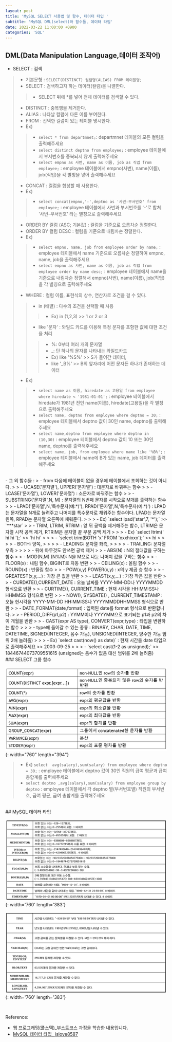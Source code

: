 ```yaml
---
layout: post
title: 'MySQL SELECT 사용법 및 함수, 데이터 타입 '
subtitle: 'MySQL DML(select)와 함수들, 데이터 타입'
date: 2022-03-22 11:00:00 +0900
categories: 'SQL'
---
```


## DML(Data Manipulation Language,데이터 조작어)
- SELECT : 검색
> - 기본문형 : `SELECT(DISTINCT) 컬럼명(ALIAS) FROM 테이블명;`
> - SELECT : 검색하고자 하는 데이터(컬럼)을 나열한다.
> > - SELECT 뒤에 *를 넣어 전체 데이터를 검색할 수 있다.
> - DISTINCT : 중복행을 제거한다.
> - ALIAS : 나타날 컬럼에 다른 이름 부여한다.
> - FROM  : 선택한 컬럼이 있는 테이블 명시한다.
> - Ex)
> > - `select * from departmnet;`: departmnet 테이블의 모든 컬럼을  출력해주세요
> > - `select distinct deptno from employee;` : employee 테이블에서 부서번호를 중복되지 않게 출력해주세요
> > - `select empno as 사번, name as 이름, job as 직업 from employee;` : employee 테이블에서 empno(사번), name(이름), job(직업)을 각 별칭을 넣어 출력해주세요
> - CONCAT : 컬럼을 합성할 때 사용한다.
> - Ex)
> > - `select concat(empno,'-',deptno as '사번-부서번호' from employee;` : employee 테이블에서 사번과 부서번호를 '-'로 합쳐 '사번-부서번호' 라는 별칭으로 출력해주세요
> - ORDER BY 컬럼 (ASC; 기본값) : 컬럼을 기준으로 오름차순 정렬한다.
> - ORDER BY 컬럼 DESC : 컬럼을 기준으로 내림차순 정렬한다.  
> - Ex)
> > - `select empno, name, job from employee order by name;` : employee 테이블에서 name 기준으로 오름차순 정렬하여 empno, name, job을 출력해주세요
> > - `select empno as 사번, name as 이름, job as 직업 from employee order by name desc;` : employee 테이블에서 name을 기준으로 내림차순 정렬해서 empno(사번), name(이름), job(직업)을 각 별칭으로 출력해주세요 
> - WHERE : 컬럼 이름, 표현식의 상수, 연산자로 조건을 걸 수 있다.
> > - in (배열) : 다수의 조건을 선택할 때 사용
> > > - Ex) in (1,2,3) >> 1 or 2 or 3  
> > - like '문자' :  와일드 카드를 이용해 특정 문자를 포함한 값에 대한 조건을 처리  
> > > - %: 0부터 여러 개의 문자열
> > > - _: 단 하나의 문자를 나타내는 와일드카드 
> > > - Ex) like '%S%' >> S가 들어간 데이터, 
> > > - like '_B%' >> B의 앞자리에 어떤 문자든 하나가 존재하는 데이터
> - Ex)
> > - `select name as 이름, hiredate as 고용일 from employee where hiredate < '1981-01-01';` :  employee 테이블에서 hiredate가 1981년 전인 name(이름), hiredate(고용일)을 각 별칭으로 출력해주세요
> > - `select name, deptno from employee where deptno = 30;` : employee 테이블에서 deptno 값이 30인 name, deptno를 출력해주세요
> > - `select name,deptno from employee where deptno in (10,30)` : employee 테이블에서 deptno 값이 10 또는 30인 name, deptno를 출력해주세요
> > - `select name, job, from employee where name like '%B%';` : employee 테이블에서 name에 B가 있는 name, job 데이터를 출력해주세요
<br>
- 그 외 함수들 :
> - from 다음에 테이블이 없을 경우에 테이블에서 조회하는 것이 아니다.
> > - UCASE('문자열'), UPPER('문자열') : 대문자로 바꿔주는 함수
> > - LCASE('문자열'), LOWER('문자열') : 소문자로 바꿔주는 함수
> > - SUBSTRING('문자열',N, M) : 문자열의 N번째 문자를 시작으로 M개를 출력하는 함수
> > - LPAD('문자열',N,'특수문자(예:*)'), RPAD('문자열',N,'특수문자(예:*)') : LPAD는 문자열을 N개로 늘려주고 나머지를 특수문자로 채워주는 함수이다. LPAD는 문자열 왼쪽, RPAD는 문자열 오른쪽에 채워준다.
> > > - Ex) `select lpad('star',7, '*');` >> `***star`
> > - TRIM, LTRIM, RTRIM : 앞 뒤 공백을 제거해주는 함수, LTRIM은 문자열 시작 공백 제거, RTRIM은 문자열 끝 부분 공백 제거
> > > - Ex) `select ltrim(' hi hi ');` >> `hi hi`
> > > - `select trim(BOTH 'x' FROM 'xxxhixxx');` >> hi
> > > > - BOTH: 양쪽,
> > > > - LEADING: 문자열 좌측,
> > > > - TRAILING: 문자열 우측
> > > > - 뒤에 아무것도 안쓰면 공백 제거
> > - ABS(N) : N의 절대값을 구하는 함수
> > - MOD(N,M) (N%M): N을 M으로 나눈 나머지 값을 구하는 함수 
> > - FLOOR(x) : 내림 함수, BIGINT로 자동 변환
> > - CEILING(x) : 올림 함수
> > - ROUND(x) : 반올림 함수
> > - POW(x,y) POWER(x,y) : x의 y 제곱 승 함수
> > - GREATEST(x,y,...) : 가장 큰 값을 반환
> > - LEAST(x,y,...) : 가장 작은 값을 반환
> > - CURDATE(),CURRENT_DATE : 오늘 날짜를 YYYY-MM-DD나 YYYYMMDD 형식으로 반환
> > - CURTIME(), CURRENT_TIME : 현재 시각을 HH:MM:SS나 HHMMSS 형식으로 반환
> > - NOW(), SYSDATE() , CURRENT_TIMESTAMP : 오늘 현시각을 YYYY-MM-DD HH:MM:SS나 YYYYMMDDHHMMSS 형식으로 반환 
> > - DATE_FORMAT(date,format) : 입력된 date를 format 형식으로 반환합니다.
> > - PERIOD_DIFF(p1,p2) : YYMM이나 YYYYMM으로 표기되는 p1과 p2의 차이 개월을 반환
> > - CAST(expr AS type), CONVERT(expr,type) : 타입을 변환하는 함수
> > > - type에 들어갈 수 있는 종류 : BINARY, CHAR, DATE, TIME,  DATETIME, SIGNED(INTEGER, 음수 가능), UNSIGNED(INTEGER, 양수만 가능 범위 2배 늘려줌)
> > > - Ex) `select cast(now() as date)` : 현재 시간을 date 타입으로 출력해주세요 >> 2003-09-25 
> > > - `select cast(1-2 as unsigned);` >>  18446744073709551615 (unsigned는 음수가 없음 대신 범위를 2배 늘려줌)

<br>
### SELECT 그룹 함수

![selectgroupfunc](/img/posts/data/mysqlgroupfunc.png){: width="760" length="394"}

> - Ex) `select  avg(salary),sum(salary) from employee where deptno = 30;` : employee 테이블에서 deptno 값이 30인 직원의 급여 평균과 급여 총합계를 출력해주세요
> - `select deptno ,avg(salary),sum(salary) from employee group by deptno` : employee 테이블에서 각 deptno 별(부서번호별) 직원의 부서번호, 급여 평균, 급여 총합계를 출력해주세요

<BR>
## MySQL 데이터 타입

![datatype1](/img/posts/data/datatype1.png){: width='760' length='383'}


![datatype2](/img/posts/data/datatype2.png){: width='760' length='383'}

<br>

Reference: 
- 웹 프로그래밍(풀스택)_부스트코스 과정을 학습한 내용입니다. 
- [MySQL 데이터 타입_ islove8587](https://blog.naver.com/PostView.nhn?isHttpsRedirect=true&blogId=islove8587&logNo=221036036689&parentCategoryNo=&categoryNo=&viewDate=&isShowPopularPosts=true&from=search)
